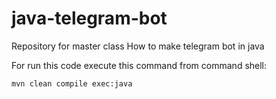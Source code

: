# java-telegram-bot

Repository for master class How to make telegram bot in java

For run this code execute this command from command shell:

```sh
mvn clean compile exec:java
```
